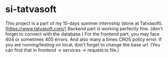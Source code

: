 # si-tatvasoft
This project is a part of my 15-days summer internship (done at Tatvasoft).  [https://www.tatvasoft.com/]
Backend part is working perfectly fine. (don't forget to connect with the database.)
For the frontend part, you may face 404 or sometimes 405 errors. And also many a times CROS policy error.
If you are running/testing on local, don't forget to change the base url. (You can find that in frontend -> services -> request.ts file.)
